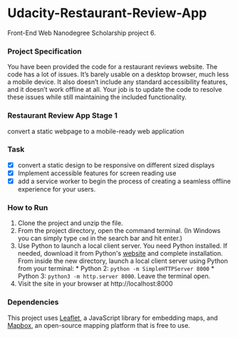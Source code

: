 # Udacity-Restaurant-Review-App

Front-End Web Nanodegree Scholarship project 6.

### Project Specification

You have been provided the code for a restaurant reviews website. The code has a lot of issues. It’s barely usable on a desktop browser, much less a mobile device. It also doesn’t include any standard accessibility features, and it doesn’t work offline at all. Your job is to update the code to resolve these issues while still maintaining the included functionality.

### Restaurant Review App Stage 1

convert a static webpage to a mobile-ready web application

### Task

   - [x] convert a static design to be responsive on different sized displays
   - [x] Implement accessible features for screen reading use
   - [x] add a service worker to begin the process of creating a seamless offline experience for your users.

### How to Run

   1. Clone the project and unzip the file.
   2. From the project directory, open the command terminal. (In Windows you can simply type `cmd` in the search bar and hit enter.)
   3. Use Python to launch a local client server. You need Python installed. If needed, download it from Python's [website](https://www.python.org/downloads/) and complete installation.
   From inside the new directory, launch a local client server using Python from your terminal: 
    * Python 2: `python -m SimpleHTTPServer 8000`
    * Python 3: `python3 -m http.server 8000`. Leave the terminal open.
   4. Visit the site in your browser at http://localhost:8000

### Dependencies

This project uses [Leaflet](https://leafletjs.com/), a JavaScript library for embedding maps, and [Mapbox](https://www.mapbox.com/), an open-source mapping platform that is free to use.


